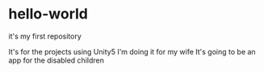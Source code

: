 # hello-world
it's my first repository

It's for the projects using Unity5
I'm doing it for my wife
It's going to be an app for the disabled children
